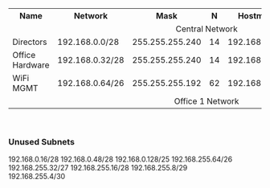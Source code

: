 <table>
  <tr align="center">
    <th>Name</th>
    <th>Network</th>
    <th>Mask</th>
    <th>N</th>
    <th>Hostmin</th>
    <th>Hostmax</th>
    <th>Broadcast</th>
  </tr>
  <tr>
    <td colspan="2"></td>
    <td colspan="3" align="center"> Central Network </td>
    <td colspan="2"></td>
  </tr>
    <td align="left">Directors</td>
    <td align="left">192.168.0.0/28</td>
    <td align="left">255.255.255.240</td>
    <td align="center">14</td>
    <td align="left">192.168.0.1</td>
    <td align="left">192.168.0.14</td>
    <td align="left">192.168.0.15</td>
  </tr>
  </tr>
    <td align="left">Office Hardware</td>
    <td align="left">192.168.0.32/28</td>
    <td align="left">255.255.255.240</td>
    <td align="center">14</td>
    <td align="left">192.168.0.33</td>
    <td align="left">192.168.0.46</td>
    <td align="left">192.168.0.47</td>
  </tr>
  </tr>
    <td align="left">WiFi MGMT</td>
    <td align="left">192.168.0.64/26</td>
    <td align="left">255.255.255.192</td>
    <td align="center">62</td>
    <td align="left">192.168.0.65</td>
    <td align="left">192.168.0.126</td>
    <td align="left">192.168.0.127</td>
  </tr>
    <td colspan="2"></td>
    <td colspan="3" align="center"> Office 1 Network </td>
    <td colspan="2"></td>
</table>
<br />

### Unused Subnets
192.168.0.16/28 
192.168.0.48/28
192.168.0.128/25
192.168.255.64/26
192.168.255.32/27
192.168.255.16/28
192.168.255.8/29  
192.168.255.4/30
